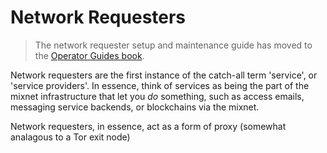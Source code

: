 # Network Requesters

> The network requester setup and maintenance guide has moved to the [Operator Guides book](https://nymtech.net/developers/nodes/network-requester-setup.html).

Network requesters are the first instance of the catch-all term 'service', or 'service providers'. In essence, think of services as being the part of the mixnet infrastructure that let you _do_ something, such as access emails, messaging service backends, or blockchains via the mixnet. 

Network requesters, in essence, act as a form of proxy (somewhat analagous to a Tor exit node) 


